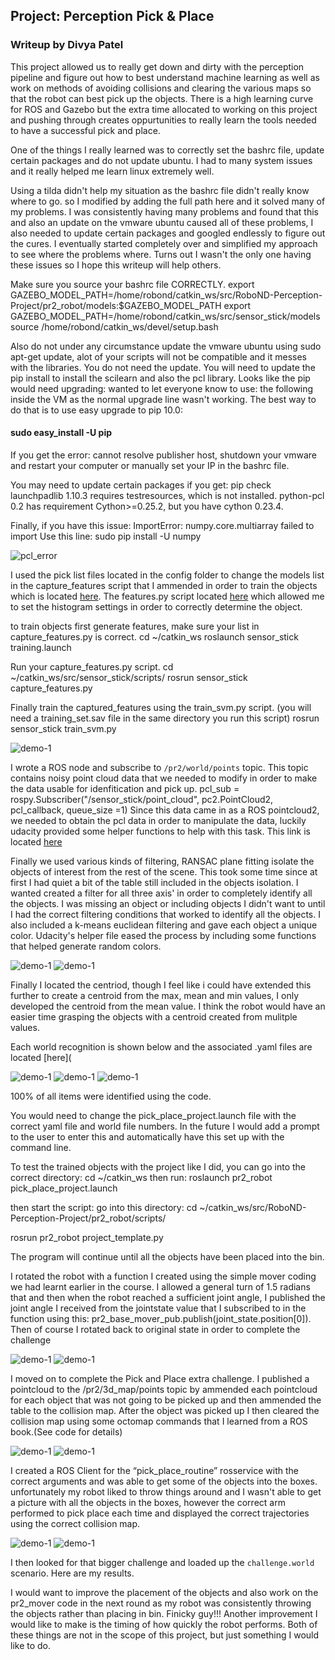 ## Project: Perception Pick & Place
### Writeup  by Divya Patel ###

This project allowed us to really get down and dirty with the perception pipeline and figure out how to best understand machine learning as well as work on methods of avoiding collisions and clearing the various maps so that the robot can best pick up the objects. There is a high learning curve for ROS and Gazebo but the extra time allocated to working on this project and pushing through creates oppurtunities to really learn the tools needed to have a successful pick and place.

One of the things I really learned was to correctly set the bashrc file, update certain packages and do not update ubuntu. I had to many system issues and it really helped me learn linux extremely well.

Using a tilda didn't help my situation as the bashrc file didn't really know where to go. so I modified by adding the full path here and it solved many of my problems. I was consistently having many problems and found that this and also an update on the vmware ubuntu caused all of these problems, I also needed to update certain packages and googled endlessly to figure out the cures. I eventually started completely over and simplified my approach to see where the problems where. Turns out I wasn't the only one having these issues so I hope this writeup will help others. 

Make sure you source your bashrc file CORRECTLY. 
export GAZEBO_MODEL_PATH=/home/robond/catkin_ws/src/RoboND-Perception-Project/pr2_robot/models:$GAZEBO_MODEL_PATH
export GAZEBO_MODEL_PATH=/home/robond/catkin_ws/src/sensor_stick/models
source /home/robond/catkin_ws/devel/setup.bash

Also do not under any circumstance update the vmware ubuntu using sudo apt-get update, alot of your scripts will not be compatible and it messes with the libraries. You do not need the update. You will need to update the pip install to install the scilearn and also the pcl library. Looks like the pip would need upgrading: wanted to let everyone know to use: the following inside the VM as the normal upgrade line wasn't working. The best way to do that is to use easy upgrade to pip 10.0: 

#### sudo easy_install -U pip ####

If you get the error: cannot resolve publisher host, shutdown your vmware and restart your computer or manually set your IP in the bashrc file.

You may need to update certain packages if you get: 
pip check
launchpadlib 1.10.3 requires testresources, which is not installed.
python-pcl 0.2 has requirement Cython>=0.25.2, but you have cython 0.23.4.

Finally, if you have this issue: ImportError: numpy.core.multiarray failed to import
Use this line: sudo pip install -U numpy 

![pcl_error](RoboND-Perception-Project/pr2_robot/images_writeup/06e_pcl_error_fix.png)

  I used the pick list files located in the config folder to change the models list in the capture_features script that I ammended in order to train the objects which is located [here](https://github.com/OptimomEngineer/RoboND-Perception-Exercises/blob/master/Exercise-3/sensor_stick/scripts/capture_features.py). 
  The features.py script located [here](https://github.com/OptimomEngineer/RoboND-Perception-Exercises/blob/master/Exercise-3/sensor_stick/src/sensor_stick/features.py) which allowed me to set the histogram settings in order to correctly determine the object. 
  
to train objects first generate features, make sure your list in capture_features.py is correct.
cd ~/catkin_ws
roslaunch sensor_stick training.launch

Run your capture_features.py script.
cd ~/catkin_ws/src/sensor_stick/scripts/
rosrun sensor_stick capture_features.py

Finally train the captured_features using the train_svm.py script. (you will need a training_set.sav file in the same directory you run this script)
rosrun sensor_stick train_svm.py

![demo-1](https://user-images.githubusercontent.com/20687560/28748231-46b5b912-7467-11e7-8778-3095172b7b19.png)

I wrote a ROS node and subscribe to `/pr2/world/points` topic. This topic contains noisy point cloud data that we needed to modify in order to make the data usable for idenfitication and pick up. 
pcl_sub = rospy.Subscriber("/sensor_stick/point_cloud", pc2.PointCloud2, pcl_callback, queue_size =1)
Since this data came in as a ROS pointcloud2, we needed to obtain the pcl data in order to manipulate the data, luckily udacity provided some helper functions to help with this task. This link is located [here](https://github.com/OptimomEngineer/RoboND-Perception-Project/blob/master/pr2_robot/scripts/pcl_helper.py)

Finally we used various kinds of filtering, RANSAC plane fitting isolate the objects of interest from the rest of the scene. This took some time since at first I had quiet a bit of the table still included in the objects isolation. I wanted created a filter for all three axis' in order to completely identify all the objects. I was missing an object or including objects I didn't want to until I had the correct filtering conditions that worked to identify all the objects. I also included a k-means euclidean filtering and gave each object a unique color. Udacity's helper file eased the process by including some functions that helped generate random colors.

![demo-1](https://user-images.githubusercontent.com/20687560/28748231-46b5b912-7467-11e7-8778-3095172b7b19.png)
![demo-1](https://user-images.githubusercontent.com/20687560/28748231-46b5b912-7467-11e7-8778-3095172b7b19.png)

Finally I located the centriod, though I feel like i could have extended this further to create a centroid from the max, mean and min values, I only developed the centroid from the mean value. I think the robot would have an easier time grasping the objects with a centroid created from mulitple values. 

Each world recognition is shown below and the associated .yaml files are located [here](

![demo-1](https://user-images.githubusercontent.com/20687560/28748231-46b5b912-7467-11e7-8778-3095172b7b19.png)
![demo-1](https://user-images.githubusercontent.com/20687560/28748231-46b5b912-7467-11e7-8778-3095172b7b19.png)
![demo-1](https://user-images.githubusercontent.com/20687560/28748231-46b5b912-7467-11e7-8778-3095172b7b19.png)


100% of all items were identified using the code.

You would need to change the pick_place_project.launch file with the correct yaml file and world file numbers. In the future I would add a prompt to the user to enter this and automatically have this set up with the command line.

To test the trained objects with the project like I did, you can go into the correct directory:
cd ~/catkin_ws
then run: 
roslaunch pr2_robot pick_place_project.launch

then start the script: 
go into this directory: 
cd ~/catkin_ws/src/RoboND-Perception-Project/pr2_robot/scripts/

rosrun pr2_robot project_template.py

The program will continue until all the objects have been placed into the bin.

I rotated the robot with a function I created using the simple mover coding we had learnt earlier in the course. I allowed a general turn of 1.5 radians that and then when the robot reached a sufficient joint angle, I published the joint angle I received from the jointstate value that I subscribed to in the function using this: pr2_base_mover_pub.publish(joint_state.position[0]). Then of course I rotated back to original state in order to complete the challenge

![demo-1](https://user-images.githubusercontent.com/20687560/28748231-46b5b912-7467-11e7-8778-3095172b7b19.png)
![demo-1](https://user-images.githubusercontent.com/20687560/28748231-46b5b912-7467-11e7-8778-3095172b7b19.png)

I moved on to complete the Pick and Place extra challenge. I published a pointcloud to the /pr2/3d_map/points topic by ammended each pointcloud for each object that was not going to be picked up and then ammended the table to the collision map. After the object was picked up I then cleared the collision map using some octomap commands that I learned from a ROS book.(See code for details)

![demo-1](https://user-images.githubusercontent.com/20687560/28748231-46b5b912-7467-11e7-8778-3095172b7b19.png)
![demo-1](https://user-images.githubusercontent.com/20687560/28748231-46b5b912-7467-11e7-8778-3095172b7b19.png)

I created a ROS Client for the “pick_place_routine” rosservice with the correct arguments and was able to get some of the objects into the boxes. unfortunately my robot liked to throw things around and I wasn't able to get a picture with all the objects in the boxes, however the correct arm performed to pick place each time and displayed the correct trajectories using the correct collision map.

![demo-1](https://user-images.githubusercontent.com/20687560/28748231-46b5b912-7467-11e7-8778-3095172b7b19.png)
![demo-1](https://user-images.githubusercontent.com/20687560/28748231-46b5b912-7467-11e7-8778-3095172b7b19.png)

I then looked for that bigger challenge and loaded up the `challenge.world` scenario. Here are my results. 




I would want to improve the placement of the objects and also work on the pr2_mover code in the next round as my robot was consistently throwing the objects rather than placing in bin. Finicky guy!!! Another improvement I would like to make is the timing of how quickly the robot performs. Both of these things are not in the scope of this project, but just something I would like to do.


